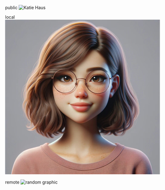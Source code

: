 public
![Katie Haus](/image.jpg)

local
![Katie Haus](../assets/image.jpg)

remote
![random graphic](https://media.istockphoto.com/id/526060743/photo/guanacoes-in-torres-del-paine-national-park.jpg?s=612x612&w=0&k=20&c=MJ1c29EJ5U5_srIkvm-mzINlHegPCt3tqnfDRjY7qSM=)